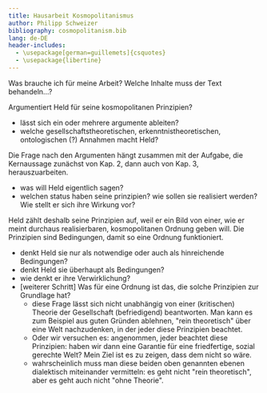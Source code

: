 ```yaml
---
title: Hausarbeit Kosmopolitanismus
author: Philipp Schweizer
bibliography: cosmopolitanism.bib
lang: de-DE
header-includes:
  - \usepackage[german=guillemets]{csquotes}
  - \usepackage{libertine}
---
```





Was brauche ich für meine Arbeit?
Welche Inhalte muss der Text behandeln...?

Argumentiert Held für seine kosmopolitanen Prinzipien?
- lässt sich ein oder mehrere argumente ableiten?
- welche gesellschaftstheoretischen, erkenntnistheoretischen, ontologischen (?) Annahmen macht Held?

Die Frage nach den Argumenten hängt zusammen mit der Aufgabe, die Kernaussage zunächst von Kap. 2, dann auch von Kap. 3, herauszuarbeiten.
- was will Held eigentlich sagen?
- welchen status haben seine prinzipien? wie sollen sie realisiert werden? Wie stellt er sich ihre Wirkung vor?

Held zählt deshalb seine Prinzipien auf, weil er ein Bild von einer, wie er meint durchaus realisierbaren, kosmopolitanen Ordnung geben will. Die Prinzipien sind Bedingungen, damit so eine Ordnung funktioniert.
- denkt Held sie nur als notwendige oder auch als hinreichende Bedingungen?
- denkt Held sie überhaupt als Bedingungen?
- wie denkt er ihre Verwirklichung?
- [weiterer Schritt] Was für eine Ordnung ist das, die solche Prinzipien zur Grundlage hat?
    + diese Frage lässt sich nicht unabhängig von einer (kritischen) Theorie der Gesellschaft (befriedigend) beantworten. Man kann es zum Beispiel aus guten Gründen ablehnen, "rein theoretisch" über eine Welt nachzudenken, in der jeder diese Prinzipien beachtet.
    + Oder wir versuchen es: angenommen, jeder beachtet diese Prinzipien: haben wir dann eine Garantie für eine friedfertige, sozial gerechte Welt? Mein Ziel ist es zu zeigen, dass dem nicht so wäre.
    + wahrscheinlich muss man diese beiden oben genannten ebenen dialektisch miteinander vermitteln: es geht nicht "rein theoretisch", aber es geht auch nicht "ohne Theorie".





